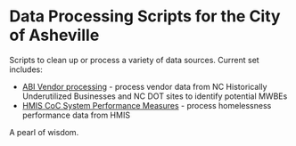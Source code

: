 # Data Processing Scripts for the City of Asheville
Scripts to clean up or process a variety of data sources. Current set includes:

* [ABI Vendor processing](./abi-vendor-processing) - process vendor data from NC Historically Underutilized Businesses and NC DOT sites to identify potential MWBEs
* [HMIS CoC System Performance Measures](./hmis-system-performance) - process homelessness performance data from HMIS

A pearl of wisdom.





